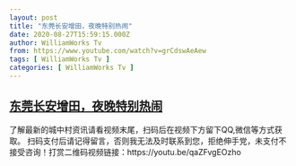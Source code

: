 ```yaml
---
layout: post
title: "东莞长安增田，夜晚特别热闹"
date: 2020-08-27T15:59:15.000Z
author: WilliamWorks Tv
from: https://www.youtube.com/watch?v=grCdswAeAew
tags: [ WilliamWorks Tv ]
categories: [ WilliamWorks Tv ]
---
```

<!--1598543955000-->
[东莞长安增田，夜晚特别热闹](https://www.youtube.com/watch?v=grCdswAeAew)
------

<div>
了解最新的城中村资讯请看视频末尾，扫码后在视频下方留下QQ,微信等方式获取。 扫码支付后请记得留言，否则我无法及时联系到您，拒绝伸手党，未支付不接受咨询！打赏二维码视频链接：https://youtu.be/qaZFvgEOzho
</div>
